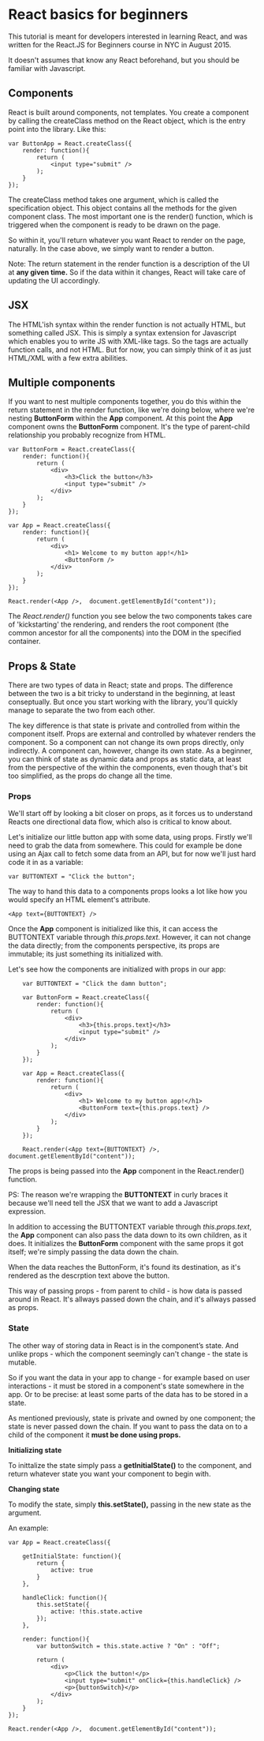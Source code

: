 # React basics for beginners

This tutorial is meant for developers interested in learning React, and was written for the React.JS for Beginners course in NYC in August 2015. 

It doesn't assumes that know any React beforehand, but you should be familiar with Javascript.

## Components

React is built around components, not templates. You create a component by calling the createClass method on the React object, which is the entry point into the library. Like this:


	var ButtonApp = React.createClass({
		render: function(){
			return (
				<input type="submit" />
			);
		}
	});

The createClass method takes one argument, which is called the specification object. This object contains all the methods for the given component class. The most important one is the render() function, which is triggered when the component is ready to be drawn on the page.  

So within it, you'll return whatever you want React to render on the page, naturally. In the case above, we simply want to render a button.   

Note: The return statement in the render function is a description of the UI at **any given time.** So if the data within it changes, React will take care of updating the UI accordingly.


## JSX

The HTML'ish syntax within the render function is not actually HTML, but something called JSX. This is simply a syntax extension for Javascript which enables you to write JS with XML-like tags. So the tags are actually function calls, and not HTML. But for now, you can simply think of it as just HTML/XML with a few extra abilities.  

## Multiple components

If you want to nest multiple components together, you do this within the return statement in the render function, like we're doing below, where we're nesting  **ButtonForm** within the **App** component. At this point the **App** component owns the **ButtonForm** component. It's the type of parent-child relationship you probably recognize from HTML.

	var ButtonForm = React.createClass({
		render: function(){
			return (
				<div>
					<h3>Click the button</h3>
					<input type="submit" />
				</div>
			);
		}
	});

	var App = React.createClass({
		render: function(){
			return (
				<div>
					<h1> Welcome to my button app!</h1>
					<ButtonForm />
				</div>
			);
		}
	});
	
	React.render(<App />,  document.getElementById("content"));

The *React.render()* function you see below the two components takes care of 'kickstarting' the rendering, and renders the root component (the common ancestor for all the components) into the DOM in the specified container. 

## Props & State

There are two types of data in React; state and props. The difference between the two is a bit tricky to understand in the beginning, at least conseptually. But once you start working with the library, you'll quickly manage to separate the two from each other.  

The key difference is that state is private and controlled from within the component itself. Props are external and controlled by whatever renders the component. So a component can not change its own props directly, only indirectly. A component can, however, change its own state. As a beginner, you can think of state as dynamic data and props as static data, at least from the perspective of the within the components, even though that's bit too simplified, as the props do change all the time.

### Props  

We'll start off by looking a bit closer on props, as it forces us to understand Reacts one directional data flow, which also is critical to know about.

Let's initialize our little button app with some data, using props. Firstly we'll need to grab the data from somewhere. This could for example be done using an Ajax call to fetch some data from an API, but for now we'll just hard code it in as a variable:
	
	var BUTTONTEXT = "Click the button";

The way to hand this data to a components props looks a lot like how you would specify an HTML element's attribute.

	<App text={BUTTONTEXT} />

Once the **App** component is initialized like this, it can access the BUTTONTEXT variable through *this.props.text*. However, it can not change the data directly; from the components perspective, its props are immutable; its just something its initialized with.

Let's see how the components are initialized with props in our app:

		var BUTTONTEXT = "Click the damn button";

		var ButtonForm = React.createClass({
			render: function(){
				return (
					<div>
						<h3>{this.props.text}</h3>
						<input type="submit" />
					</div>
				);
			}
		});

		var App = React.createClass({
			render: function(){
				return (
					<div>
						<h1> Welcome to my button app!</h1>
						<ButtonForm text={this.props.text} />
					</div>
				);
			}
		});
		
		React.render(<App text={BUTTONTEXT} />,  document.getElementById("content"));

The props is being passed into the **App** component in the React.render() function.

PS: The reason we're wrapping the **BUTTONTEXT** in curly braces it because we'll need tell the JSX that we want to add a Javascript expression.   

In addition to accessing the BUTTONTEXT variable through *this.props.text*, the **App** component can also pass the data down to its own children, as it does. It initializes the **ButtonForm** component with the same props it got itself; we're simply passing the data down the chain.

When the data reaches the ButtonForm, it's found its destination, as it's rendered as the descrption text above the button.

This way of passing props - from parent to child - is how data is passed around in React. It's allways passed down the chain, and it's allways passed as props.  

### State 

The other way of storing data in React is in the component’s state. And unlike props - which the component seemingly can't change -  the state is mutable.  

So if you want the data in your app to change - for example based on user interactions - it must be stored in a component's state somewhere in the app. Or to be precise: at least some parts of the data has to be stored in a state. 

As mentioned previously, state is private and owned by one component; the state is never passed down the chain. If you want to pass the data on to a child of the component it **must be done using props.**

**Initializing state**

To inittalize the state simply pass a **getInitialState()** to the component, and return whatever state you want your component to begin with.

**Changing state**

To modify the state, simply **this.setState(),** passing in the new state as the argument.  

An example:

	var App = React.createClass({

		getInitialState: function(){
			return {
				active: true
			}
		},

		handleClick: function(){
			this.setState({
				active: !this.state.active
			});
		},
		
		render: function(){
			var buttonSwitch = this.state.active ? "On" : "Off";

			return (
				<div>
					<p>Click the button!</p>
					<input type="submit" onClick={this.handleClick} />
					<p>{buttonSwitch}</p>
				</div>
			);
		}
	});

	React.render(<App />,  document.getElementById("content"));






